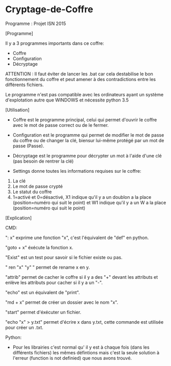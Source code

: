 # Cryptage-de-Coffre
Programme : Projet ISN 2015

[Programme]

Il y a 3 programmes importants dans ce coffre:

- Coffre
- Configuration
- Décryptage

ATTENTION : Il faut éviter de lancer les .bat car cela destabilise le bon fonctionnement du coffre et peut amener à des contradictions entre les différents fichiers.


Le programme n'est pas compatible avec les ordinateurs ayant un système d'explotation autre que WINDOWS et nécessite python 3.5


[Utilisation]

- Coffre est le programme principal, celui qui permet d'ouvrir le coffre avec le mot de passe correct ou de le fermer.

- Configuration est le programme qui permet de modifier le mot de passe du coffre ou de changer la clé, biensur lui-même protégé par un mot de passe (Passe).

- Décryptage est le programme pour décrypter un mot à l'aide d'une clé (pas besoin de rentrer la clé)

- Settings donne toutes les informations requises sur le coffre:
1. La clé
2. Le mot de passe crypté
3. Le statut du coffre
4. 1=activé et 0=désactivé, X1 indique qu'il y a un doublon a la place (position=numéro qui suit le point) et W1 
indique qu'il y a un W a la place (position=numéro qui suit le point)


[Explication]

 CMD:

": x" exprime une fonction "x", c'est l'équivalent de "def" en python.

"goto + x" éxécute la fonction x.

"Exist" est un test pour savoir si le fichier existe ou pas.

" ren "x" "y" " permet de rename x en y.

"attrib" permet de cacher le coffre si il y a des "+" devant les attributs et enlève les attributs pour cacher si il y a un "-".

"echo" est un équivalent de "print".

"md + x" permet de créer un dossier avec le nom "x".

"start" permet d'éxécuter un fichier.

"echo "x" > y.txt" permet d'écrire x dans y.txt, cette commande est utilisée pour créer un .txt.

 Python:

- Pour les librairies c'est normal qu'
il y est à chaque fois (dans les différents fichiers) les mêmes défintions mais c'est la seule solution à l'erreur
(function is not definied) que nous avons trouvé.
